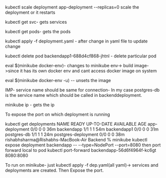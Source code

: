 kubectl scale deployment app-deployment --replicas=0 scale the deployment or it restarts

kubectl get svc- gets services

kubectl get pods- gets the pods

kubectl apply -f deployment.yaml - after change in yaml file to update change

kubectl delete pod backendapp1-688d4cf868-jhtnl - delete particular pod

eval $(minikube docker-env)- changes to minikube env-> build image->since it has its own docker env and cant access docker image on system

eval $(minikube docker-env -u) -- unsets the image

IMP- service name should be same for connection- In my case postgres-db is the service name which should be called in backenddeployment. 

minikube ip - gets the ip


To expose the port on which deployment is running

kubectl get deployments
NAME                  READY   UP-TO-DATE   AVAILABLE   AGE
app-deployment        0/0     0            0           36m
backendapp            1/1     1            1           54m
backendapp1           0/0     0            0           31m
postgres-db           1/1     1            1           24m
postgres-deployment   0/0     0            0           38m
rishabhsharma@Rishabhs-MacBook-Air Backend % minikube kubectl expose deployment backendapp -- --type=NodePort --port=8080
then port forward local to pod
kubectl port-forward backendapp-56d6f4964f-kc6gt   8080:8080


To run on minikube- just kubectl apply -f dep.yaml(all yaml)-> services and deployments are created. Then Expose the port. 